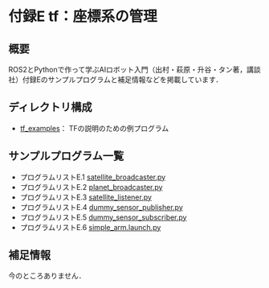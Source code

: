 # 付録E tf：座標系の管理

## 概要

ROS2とPythonで作って学ぶAIロボット入門（出村・萩原・升谷・タン著，講談社）付録Eのサンプルプログラムと補足情報などを掲載しています．

## ディレクトリ構成

- [tf_examples](tf_examples)： TFの説明のための例プログラム

## サンプルプログラム一覧
- プログラムリストE.1 [satellite_broadcaster.py](tf_examples/tf_examples/satellite_broadcaster.py)
- プログラムリストE.2 [planet_broadcaster.py](tf_examples/tf_examples/planet_broadcaster.py)
- プログラムリストE.3 [satellite_listener.py](tf_examples/tf_examples/satellite_listener.py)
- プログラムリストE.4 [dummy_sensor_publisher.py](tf_examples/tf_examples/dummy_sensor_publisher.py)
- プログラムリストE.5 [dummy_sensor_subscriber.py](tf_examples/tf_examples/dummy_sensor_subscriber.py)
- プログラムリストE.6 [simple_arm.launch.py](tf_examples/launch/simple_arm.launch.py)

## 補足情報

今のところありません．
